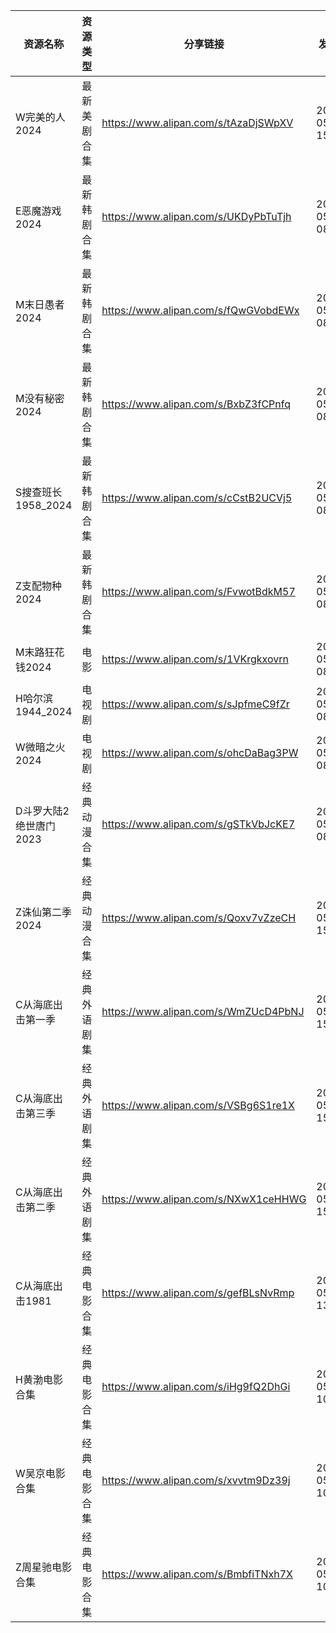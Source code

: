 | 资源名称           | 资源类型   | 分享链接                                 | 发布时间                |
| -------------- | ------ | ------------------------------------ | ------------------- |
| W完美的人2024      | 最新美剧合集 | https://www.alipan.com/s/tAzaDjSWpXV | 2024-05-04 15:38:08 |
| E恶魔游戏2024      | 最新韩剧合集 | https://www.alipan.com/s/UKDyPbTuTjh | 2024-05-04 08:10:12 |
| M末日愚者2024      | 最新韩剧合集 | https://www.alipan.com/s/fQwGVobdEWx | 2024-05-04 08:10:10 |
| M没有秘密2024      | 最新韩剧合集 | https://www.alipan.com/s/BxbZ3fCPnfq | 2024-05-04 08:14:09 |
| S搜查班长1958_2024 | 最新韩剧合集 | https://www.alipan.com/s/cCstB2UCVj5 | 2024-05-04 08:04:07 |
| Z支配物种2024      | 最新韩剧合集 | https://www.alipan.com/s/FvwotBdkM57 | 2024-05-04 08:12:10 |
| M末路狂花钱2024     | 电影     | https://www.alipan.com/s/1VKrgkxovrn | 2024-05-04 08:28:08 |
| H哈尔滨1944_2024  | 电视剧    | https://www.alipan.com/s/sJpfmeC9fZr | 2024-05-04 08:24:12 |
| W微暗之火2024      | 电视剧    | https://www.alipan.com/s/ohcDaBag3PW | 2024-05-04 08:28:08 |
| D斗罗大陆2绝世唐门2023 | 经典动漫合集 | https://www.alipan.com/s/gSTkVbJcKE7 | 2024-05-04 08:06:11 |
| Z诛仙第二季2024     | 经典动漫合集 | https://www.alipan.com/s/Qoxv7vZzeCH | 2024-05-04 15:36:09 |
| C从海底出击第一季      | 经典外语剧集 | https://www.alipan.com/s/WmZUcD4PbNJ | 2024-05-04 15:36:10 |
| C从海底出击第三季      | 经典外语剧集 | https://www.alipan.com/s/VSBg6S1re1X | 2024-05-04 15:36:11 |
| C从海底出击第二季      | 经典外语剧集 | https://www.alipan.com/s/NXwX1ceHHWG | 2024-05-04 15:36:13 |
| C从海底出击1981     | 经典电影合集 | https://www.alipan.com/s/gefBLsNvRmp | 2024-05-04 13:12:08 |
| H黄渤电影合集        | 经典电影合集 | https://www.alipan.com/s/iHg9fQ2DhGi | 2024-05-04 10:58:09 |
| W吴京电影合集        | 经典电影合集 | https://www.alipan.com/s/xvvtm9Dz39j | 2024-05-04 10:58:10 |
| Z周星驰电影合集       | 经典电影合集 | https://www.alipan.com/s/BmbfiTNxh7X | 2024-05-04 10:58:12 |
